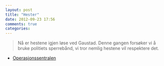 ```yaml
---
layout: post
title: "Hester"
date: 2012-09-23 17:56
comments: true
categories: 
---
```

> Nå er hestene igjen løse ved Gaustad. Denne gangen forsøker vi å bruke politiets sperrebånd, vi tror nemlig hestene vil respektere det.
- [Operasjonssentralen](https://twitter.com/oslopolitiops/statuses/250036062792085504)
